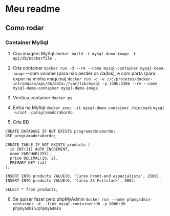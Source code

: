 # Meu readme

## Como rodar
### Container MySql
1. Cria imagem MySql
`docker build -t mysql-demo-image -f api/db/Dockerfile .`

2. Cria container
`docker run -d --rm --name mysql-container mysql-demo-image`
--com volume (para não perder os dados), e com porta (para expor na minha máquina)
`docker run -d -v //c/projetos/docker-introducao/api/db/data://var/lib/mysql -p 3306:3306 --rm --name mysql-demo-container mysql-demo-image`

3. Verifica container
`docker ps`

4. Entra no MySql
`docker exec -it mysql-demo-container /bin/bash`
`mysql -uroot -pprogramadorabordo`

5. Cria BD
```
CREATE DATABASE IF NOT EXISTS programadorabordo;
USE programadorabordo;

CREATE TABLE IF NOT EXISTS products (
  id INT(11) AUTO_INCREMENT,
  name VARCHAR(255),
  price DECIMAL(10, 2),
  PRIMARY KEY (id)
);

INSERT INTO products VALUE(0, 'Curso Front-end especialista', 2500);
INSERT INTO products VALUE(0, 'Curso JS Fullstack', 900);

SELECT * from products;
```
6. Se quiser fazer pelo phpMyAdmin
`docker run --name phpmyadmin-container -d --link mysql-container:db -p 8080:80 phpmyadmin/phpmyadmin`